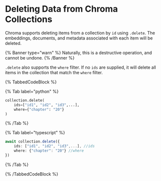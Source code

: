 # Deleting Data from Chroma Collections

Chroma supports deleting items from a collection by `id` using `.delete`. The embeddings, documents, and metadata associated with each item will be deleted.

{% Banner type="warn" %}
Naturally, this is a destructive operation, and cannot be undone.
{% /Banner %}

`.delete` also supports the `where` filter. If no `ids` are supplied, it will delete all items in the collection that match the `where` filter.

{% TabbedCodeBlock %}

{% Tab label="python" %}
```python
collection.delete(
    ids=["id1", "id2", "id3",...],
	where={"chapter": "20"}
)
```
{% /Tab %}

{% Tab label="typescript" %}
```typescript
await collection.delete({
    ids: ["id1", "id2", "id3",...], //ids
    where: {"chapter": "20"} //where
})
```
{% /Tab %}

{% /TabbedCodeBlock %}